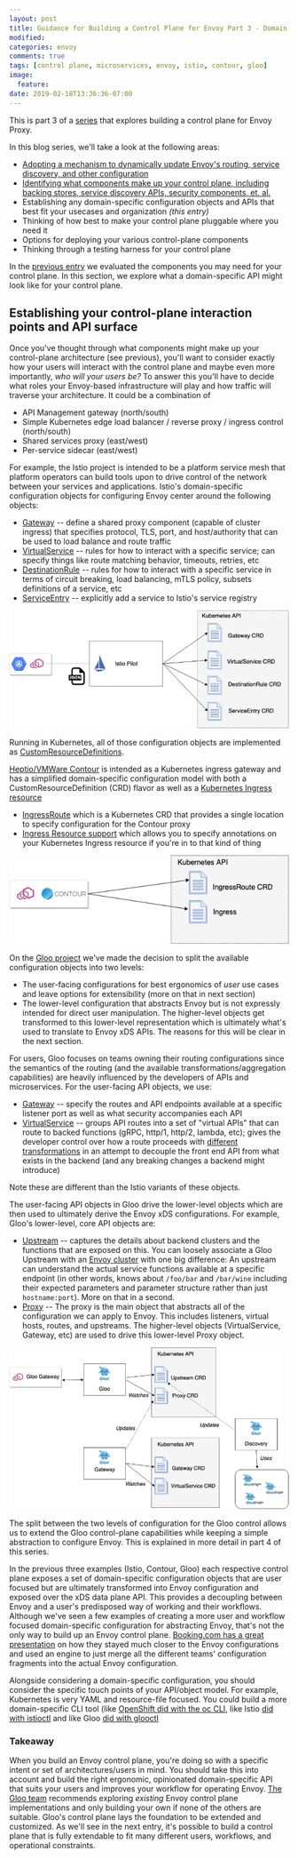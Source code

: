 ```yaml
---
layout: post
title: Guidance for Building a Control Plane for Envoy Part 3 - Domain Specific Configuration API
modified:
categories: envoy
comments: true
tags: [control plane, microservices, envoy, istio, contour, gloo]
image:
  feature:
date: 2019-02-18T13:36:36-07:00
---
```


This is part 3 of a [series](https://blog.christianposta.com/envoy/guidance-for-building-a-control-plane-to-manage-envoy-proxy-based-infrastructure/) that explores building a control plane for Envoy Proxy. 


In this blog series, we'll take a look at the following areas:

* [Adopting a mechanism to dynamically update Envoy's routing, service discovery, and other configuration](https://blog.christianposta.com/envoy/guidance-for-building-a-control-plane-to-manage-envoy-proxy-based-infrastructure/)
* [Identifying what components make up your control plane, including backing stores, service discovery APIs, security components, et. al.](https://blog.christianposta.com/envoy/guidance-for-building-a-control-plane-for-envoy-identify-components/)
* Establishing any domain-specific configuration objects and APIs that best fit your usecases and organization _(this entry)_
* Thinking of how best to make your control plane pluggable where you need it
* Options for deploying your various control-plane components
* Thinking through a testing harness for your control plane

In the [previous entry](https://blog.christianposta.com/envoy/guidance-for-building-a-control-plane-for-envoy-identify-components/) we evaluated the components you may need for your control plane. In this section, we explore what a domain-specific API might look like for your control plane.

## Establishing your control-plane interaction points and API surface

Once you've thought through what components might make up your control-plane architecture (see previous), you'll want to consider exactly how your users will interact with the control plane and maybe even more importantly, _who will your users be?_ To answer this you'll have to decide what roles your Envoy-based infrastructure will play and how traffic will traverse your architecture. It could be a combination of

* API Management gateway (north/south)
* Simple Kubernetes edge load balancer / reverse proxy / ingress control (north/south)
* Shared services proxy (east/west)
* Per-service sidecar (east/west)

For example, the Istio project is intended to be a platform service mesh that platform operators can build tools upon to drive control of the network between your services and applications. Istio's domain-specific configuration objects for configuring Envoy center around the following objects:

* [Gateway](https://istio.io/docs/reference/config/istio.networking.v1alpha3/#Gateway) -- define a shared proxy component (capable of cluster ingress) that specifies protocol, TLS, port, and host/authority that can be used to load balance and route traffic
* [VirtualService](https://istio.io/docs/reference/config/istio.networking.v1alpha3/#VirtualService) -- rules for how to interact with a specific service; can specify things like route matching behavior, timeouts, retries, etc
* [DestinationRule](https://istio.io/docs/reference/config/istio.networking.v1alpha3/#DestinationRule) -- rules for how to interact with a specific service in terms of circuit breaking, load balancing, mTLS policy, subsets definitions of a service, etc
* [ServiceEntry](https://istio.io/docs/reference/config/istio.networking.v1alpha3/#ServiceEntry) -- explicitly add a service to Istio's service registry

![](/images/control-plane/istio-crd-pilot.png)

Running in Kubernetes, all of those configuration objects are implemented as [CustomResourceDefinitions](https://kubernetes.io/docs/concepts/extend-kubernetes/api-extension/custom-resources/).

[Heptio/VMWare Contour](https://github.com/heptio/contour) is intended as a Kubernetes ingress gateway and has a simplified domain-specific configuration model with both a CustomResourceDefinition (CRD) flavor as well as a [Kubernetes Ingress resource](https://kubernetes.io/docs/concepts/services-networking/ingress/)

* [IngressRoute](https://github.com/heptio/contour/blob/master/docs/ingressroute.md) which is a Kubernetes CRD that provides a single location to specify configuration for the Contour proxy
* [Ingress Resource support](https://github.com/heptio/contour/blob/master/docs/annotations.md) which allows you to specify annotations on your Kubernetes Ingress resource if you're in to that kind of thing

![](/images/control-plane/contour-crd.png)

On the [Gloo project](https://gloo.solo.io) we've made the decision to split the available configuration objects into two levels:

* The user-facing configurations for best ergonomics of _user_ use cases and leave options for extensibility (more on that in next section)
* The lower-level configuration that abstracts Envoy but is not expressly intended for direct user manipulation. The higher-level objects get transformed to this lower-level representation which is ultimately what's used to translate to Envoy xDS APIs. The reasons for this will be clear in the next section.

For users, Gloo focuses on teams owning their routing configurations since the semantics of the routing (and the available transformations/aggregation capabilities) are heavily influenced by the developers of APIs and microservices. For the user-facing API objects, we use:

* [Gateway](https://gloo.solo.io/v1/github.com/solo-io/gloo/projects/gateway/api/v1/gateway.proto.sk/) -- specify the routes and API endpoints available at a specific listener port as well as what security accompanies each API
* [VirtualService](https://gloo.solo.io/v1/github.com/solo-io/gloo/projects/gateway/api/v1/virtual_service.proto.sk/) -- groups API routes into a set of "virtual APIs" that can route to backed functions (gRPC, http/1, http/2, lambda, etc); gives the developer control over how a route proceeds with [different transformations](https://gloo.solo.io/v1/github.com/solo-io/gloo/projects/gloo/api/v1/plugins/transformation/transformation.proto.sk/) in an attempt to decouple the front end API from what exists in the backend (and any breaking changes a backend might introduce)

Note these are different than the Istio variants of these objects. 

The user-facing API objects in Gloo drive the lower-level objects which are then used to ultimately derive the Envoy xDS configurations. For example, Gloo's lower-level, core API objects are:

* [Upstream](https://gloo.solo.io/v1/github.com/solo-io/gloo/projects/gloo/api/v1/upstream.proto.sk/) -- captures the details about backend clusters and the functions that are exposed on this. You can loosely associate a Gloo Upstream with an [Envoy cluster](https://www.envoyproxy.io/docs/envoy/latest/api-v2/api/v2/cds.proto) with one big difference: An upstream can understand the actual service functions available at a specific endpoint (in other words, knows about `/foo/bar` and `/bar/wine` including their expected parameters and parameter structure rather than just `hostname:port`). More on that in a second. 
* [Proxy](https://gloo.solo.io/v1/github.com/solo-io/gloo/projects/gloo/api/v1/proxy.proto.sk/) -- The proxy is the main object that abstracts all of the configuration we can apply to Envoy. This includes listeners, virtual hosts, routes, and upstreams. The higher-level objects (VirtualService, Gateway, etc) are used to drive this lower-level Proxy object.

![](/images/control-plane/gloo-crd.png)

The split between the two levels of configuration for the Gloo control allows us to extend the Gloo control-plane capabilities while keeping a simple abstraction to configure Envoy. This is explained in more detail in part 4 of this series. 

In the previous three examples (Istio, Contour, Gloo) each respective control plane exposes a set of domain-specific configuration objects that are user focused but are ultimately transformed into Envoy configuration and exposed over the xDS data plane API. This provides a decoupling between Envoy and a user's predisposed way of working and their workflows. Although we've seen a few examples of creating a more user and workflow focused domain-specific configuration for abstracting Envoy, that's not the only way to build up an Envoy control plane. [Booking.com has a great presentation](https://www.slideshare.net/IvanKruglov/ivan-kruglov-introducing-envoybased-service-mesh-at-bookingcom-version-7) on how they stayed much closer to the Envoy configurations and used an engine to just merge all the different teams' configuration fragments into the actual Envoy configuration. 

Alongside considering a domain-specific configuration, you should consider the specific touch points of your API/object model. For example, Kubernetes is very YAML and resource-file focused. You could build a more domain-specific CLI tool (like [OpenShift did with the oc CLI](https://docs.openshift.com/enterprise/3.2/dev_guide/new_app.html#dev-guide-new-app), like Istio [did with istioctl](https://istio.io/docs/reference/commands/istioctl/) and like Gloo [did with glooctl](https://gloo.solo.io/cli/glooctl/)

### Takeaway

When you build an Envoy control plane, you're doing so with a specific intent or set of architectures/users in mind. You should take this into account and build the right ergonomic, opinionated domain-specific API that suits your users and improves your workflow for operating Envoy. [The Gloo team](https://github.com/solo-io/gloo/graphs/contributors) recommends exploring _existing_ Envoy control plane implementations and only building your own if none of the others are suitable. Gloo's control plane lays the foundation to be extended and customized. As we'll see in the next entry, it's possible to build a control plane that is fully extendable to fit many different users, workflows, and operational constraints. 
